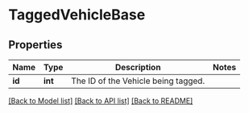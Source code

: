 # TaggedVehicleBase

## Properties
Name | Type | Description | Notes
------------ | ------------- | ------------- | -------------
**id** | **int** | The ID of the Vehicle being tagged. | 

[[Back to Model list]](../README.md#documentation-for-models) [[Back to API list]](../README.md#documentation-for-api-endpoints) [[Back to README]](../README.md)


